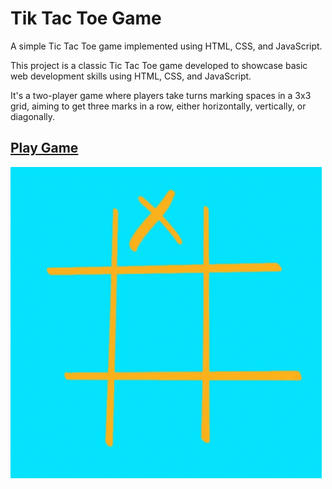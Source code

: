 # Tik Tac Toe Game 
A simple Tic Tac Toe game implemented using HTML, CSS, and JavaScript.


This project is a classic Tic Tac Toe game developed to showcase basic web development skills using HTML, CSS, and JavaScript. 


It's a two-player game where players take turns marking spaces in a 3x3 grid, aiming to get three marks in a row, either horizontally, vertically, or diagonally.

## [Play Game](https://vishalgiri8767.github.io/Tik-Tac-Toe-Game/)

![Alt text](image.png)

